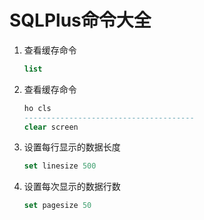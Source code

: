 # SQLPlus命令大全

1. 查看缓存命令

    ```sql
    list
    ```

2. 查看缓存命令

    ```sql
    ho cls
    --------------------------------------
    clear screen
    ```

3. 设置每行显示的数据长度

    ```sql
    set linesize 500
    ```

4. 设置每次显示的数据行数

    ```sql
    set pagesize 50
    ```
